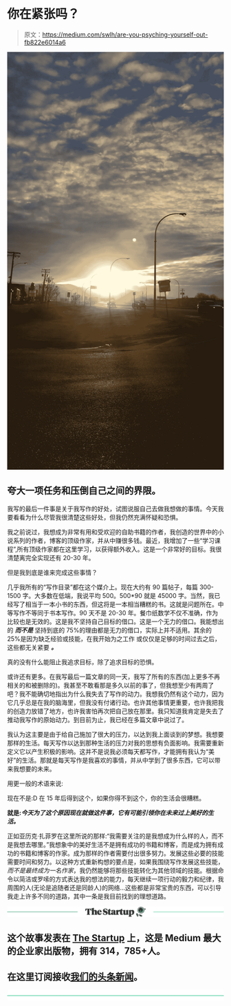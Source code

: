 # 你在紧张吗？

> 原文：<https://medium.com/swlh/are-you-psyching-yourself-out-fb822e6014a6>

![](img/3ef0bc23598b75fa47a8d2dedba1c83b.png)

## 夸大一项任务和压倒自己之间的界限。

我写的最后一件事是关于我写作的好处，试图说服自己去做我想做的事情。今天我要看看为什么尽管我很清楚这些好处，但我仍然充满怀疑和恐惧。

我之前说过，我想成为非常有用和受欢迎的自助书籍的作者，我创造的世界中的小说系列的作者，博客的顶级作家，并从中赚很多钱。最近，我增加了一些“学习课程”,所有顶级作家都在这里学习，以获得额外收入。这是一个非常好的目标。我很清楚离完全实现还有 20-30 年。

但是我到底是谁来完成这些事情？

几乎我所有的“写作目录”都在这个媒介上。现在大约有 90 篇帖子，每篇 300-1500 字。大多数在低端，我说平均 500。500*90 就是 45000 字。当然，我已经写了相当于一本小书的东西，但这将是一本相当糟糕的书。这就是问题所在。中等写作不等同于书本写作。90 天不是 20-30 年。餐巾纸数学不仅不准确，作为比较也是无效的。这是我不坚持自己目标的借口。这是一个无力的借口。我能想出的 ***而不是*** 坚持到底的 75%的理由都是无力的借口，实际上并不适用。其余的 25%是因为缺乏经验或技能，在我开始为之工作 或仅仅是足够的时间过去之后，这些都无关紧要 ***。***

真的没有什么能阻止我追求目标，除了追求目标的恐惧。

或许还有更多。在我写最后一篇文章的同一天，我写了所有的东西(加上更多不再相关的和被删除的)。我甚至不敢看那是多久以前的事了，但我想至少有两周了吧？我不能确切地指出为什么我失去了写作的动力。我想我仍然有这个动力，因为它几乎总是在我的脑海里，但我没有付诸行动。也许其他事情更重要，也许我把我的创造力放错了地方，也许我害怕再次把自己放在那里。我只知道我肯定是失去了推动我写作的原始动力。到目前为止，我已经在多篇文章中说过了。

我认为这主要是由于给自己施加了很大的压力，以达到我上面谈到的梦想。我想要那样的生活。每天写作以达到那种生活的压力对我的思想有负面影响。我需要重新定义它以产生积极的影响。这并不是说我必须每天都写作，才能拥有我认为“美好”的生活。那就是每天写作是我喜欢的事情，并从中学到了很多东西，它可以带来我想要的未来。

用更一般的术语来说:

现在不是:D 在 15 年后得到这个，如果你得不到这个，你的生活会很糟糕。

**就是:*今天为了这个原因现在就做这件事，它有可能引领你在未来过上美好的生活。***

正如亚历克·扎菲罗在这里所说的那样:“我需要关注的是我想成为什么样的人，而不是我想去哪里。”我想象中的美好生活不是拥有成功的书籍和博客，而是成为拥有成功的书籍和博客的作家。成为那样的作者需要付出很多努力。发展这些必要的技能需要时间和努力。以这种方式重新构想的要点是，如果我围绕写作发展这些技能，*而不是最终成为一名作家*，我仍然能够将那些技能转化为其他领域的技能。根据命令以简洁或罗嗦的方式表达我的想法的能力，每天继续一项行动的毅力和纪律，我周围的人(无论是追随者还是同龄人)的网络…这些都是非常宝贵的东西，可以引导我走上许多不同的道路，其中一条是我目前找到的理想道路。

[![](img/308a8d84fb9b2fab43d66c117fcc4bb4.png)](https://medium.com/swlh)

## 这个故事发表在 [The Startup](https://medium.com/swlh) 上，这是 Medium 最大的企业家出版物，拥有 314，785+人。

## 在这里订阅接收[我们的头条新闻](http://growthsupply.com/the-startup-newsletter/)。

[![](img/b0164736ea17a63403e660de5dedf91a.png)](https://medium.com/swlh)